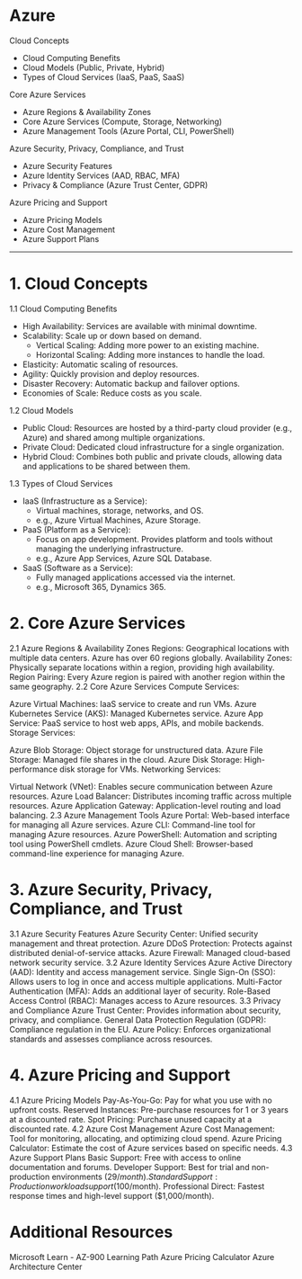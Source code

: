 # Azure
Cloud Concepts
- Cloud Computing Benefits
- Cloud Models (Public, Private, Hybrid)
- Types of Cloud Services (IaaS, PaaS, SaaS)

Core Azure Services
- Azure Regions & Availability Zones
- Core Azure Services (Compute, Storage, Networking)
- Azure Management Tools (Azure Portal, CLI, PowerShell)

Azure Security, Privacy, Compliance, and Trust
- Azure Security Features
- Azure Identity Services (AAD, RBAC, MFA)
- Privacy & Compliance (Azure Trust Center, GDPR)

Azure Pricing and Support
- Azure Pricing Models
- Azure Cost Management
- Azure Support Plans
---
# 1. Cloud Concepts <a name="cloud-concepts"></a>
1.1 Cloud Computing Benefits
- High Availability: Services are available with minimal downtime.
- Scalability: Scale up or down based on demand.
    - Vertical Scaling: Adding more power to an existing machine.
    - Horizontal Scaling: Adding more instances to handle the load.
- Elasticity: Automatic scaling of resources.
- Agility: Quickly provision and deploy resources.
- Disaster Recovery: Automatic backup and failover options.
- Economies of Scale: Reduce costs as you scale.

1.2 Cloud Models
- Public Cloud: Resources are hosted by a third-party cloud provider (e.g., Azure) and shared among multiple organizations.
- Private Cloud: Dedicated cloud infrastructure for a single organization.
- Hybrid Cloud: Combines both public and private clouds, allowing data and applications to be shared between them.

1.3 Types of Cloud Services
- IaaS (Infrastructure as a Service):
    - Virtual machines, storage, networks, and OS.
    - e.g., Azure Virtual Machines, Azure Storage.
- PaaS (Platform as a Service):
    - Focus on app development. Provides platform and tools without managing the underlying infrastructure.
    - e.g., Azure App Services, Azure SQL Database.
- SaaS (Software as a Service):
    - Fully managed applications accessed via the internet.
    - e.g., Microsoft 365, Dynamics 365.
# 2. Core Azure Services <a name="core-azure-services"></a>
2.1 Azure Regions & Availability Zones
Regions: Geographical locations with multiple data centers. Azure has over 60 regions globally.
Availability Zones: Physically separate locations within a region, providing high availability.
Region Pairing: Every Azure region is paired with another region within the same geography.
2.2 Core Azure Services
Compute Services:

Azure Virtual Machines: IaaS service to create and run VMs.
Azure Kubernetes Service (AKS): Managed Kubernetes service.
Azure App Service: PaaS service to host web apps, APIs, and mobile backends.
Storage Services:

Azure Blob Storage: Object storage for unstructured data.
Azure File Storage: Managed file shares in the cloud.
Azure Disk Storage: High-performance disk storage for VMs.
Networking Services:

Virtual Network (VNet): Enables secure communication between Azure resources.
Azure Load Balancer: Distributes incoming traffic across multiple resources.
Azure Application Gateway: Application-level routing and load balancing.
2.3 Azure Management Tools
Azure Portal: Web-based interface for managing all Azure services.
Azure CLI: Command-line tool for managing Azure resources.
Azure PowerShell: Automation and scripting tool using PowerShell cmdlets.
Azure Cloud Shell: Browser-based command-line experience for managing Azure.
# 3. Azure Security, Privacy, Compliance, and Trust <a name="security-privacy-compliance-trust"></a>
3.1 Azure Security Features
Azure Security Center: Unified security management and threat protection.
Azure DDoS Protection: Protects against distributed denial-of-service attacks.
Azure Firewall: Managed cloud-based network security service.
3.2 Azure Identity Services
Azure Active Directory (AAD): Identity and access management service.
Single Sign-On (SSO): Allows users to log in once and access multiple applications.
Multi-Factor Authentication (MFA): Adds an additional layer of security.
Role-Based Access Control (RBAC): Manages access to Azure resources.
3.3 Privacy and Compliance
Azure Trust Center: Provides information about security, privacy, and compliance.
General Data Protection Regulation (GDPR): Compliance regulation in the EU.
Azure Policy: Enforces organizational standards and assesses compliance across resources.
# 4. Azure Pricing and Support <a name="pricing-and-support"></a>
4.1 Azure Pricing Models
Pay-As-You-Go: Pay for what you use with no upfront costs.
Reserved Instances: Pre-purchase resources for 1 or 3 years at a discounted rate.
Spot Pricing: Purchase unused capacity at a discounted rate.
4.2 Azure Cost Management
Azure Cost Management: Tool for monitoring, allocating, and optimizing cloud spend.
Azure Pricing Calculator: Estimate the cost of Azure services based on specific needs.
4.3 Azure Support Plans
Basic Support: Free with access to online documentation and forums.
Developer Support: Best for trial and non-production environments ($29/month).
Standard Support: Production workload support ($100/month).
Professional Direct: Fastest response times and high-level support ($1,000/month).
# Additional Resources
Microsoft Learn - AZ-900 Learning Path
Azure Pricing Calculator
Azure Architecture Center

